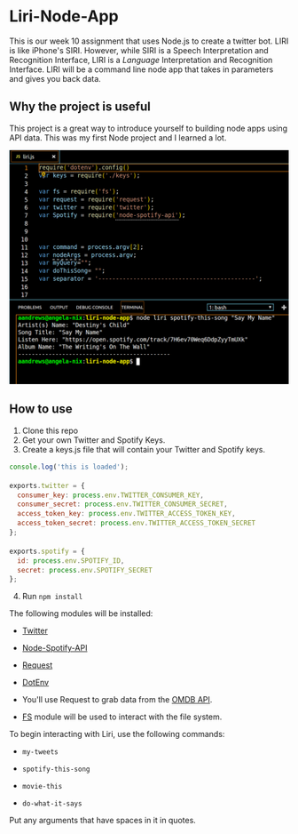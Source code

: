 # Liri-Node-App

This is our week 10 assignment that uses Node.js to create a twitter bot. LIRI is like iPhone's SIRI. However, while SIRI is a Speech Interpretation and Recognition Interface, LIRI is a _Language_ Interpretation and Recognition Interface. LIRI will be a command line node app that takes in parameters and gives you back data.


## Why the project is useful
This project is a great way to introduce yourself to building node apps using API data. This was my first Node project and I learned a lot.

![App Screenprint](app.png)


## How to use
1. Clone this repo
2. Get your own Twitter and Spotify Keys.
3. Create a keys.js file that will contain your Twitter and Spotify keys.

```js
console.log('this is loaded');

exports.twitter = {
  consumer_key: process.env.TWITTER_CONSUMER_KEY,
  consumer_secret: process.env.TWITTER_CONSUMER_SECRET,
  access_token_key: process.env.TWITTER_ACCESS_TOKEN_KEY,
  access_token_secret: process.env.TWITTER_ACCESS_TOKEN_SECRET
};

exports.spotify = {
  id: process.env.SPOTIFY_ID,
  secret: process.env.SPOTIFY_SECRET
};
```
4. Run `npm install`

The following modules will be installed:
* [Twitter](https://www.npmjs.com/package/twitter)
* [Node-Spotify-API](https://www.npmjs.com/package/node-spotify-api)
* [Request](https://www.npmjs.com/package/request)
* [DotEnv](https://www.npmjs.com/package/dotenv)

* You'll use Request to grab data from the [OMDB API](http://www.omdbapi.com).
* [FS](https://nodejs.org/api/fs.html) module will be used to interact with the file system.


To begin interacting with Liri, use the following commands: 
* `my-tweets`

* `spotify-this-song`

* `movie-this`

* `do-what-it-says`

Put any arguments that have spaces in it in quotes.
